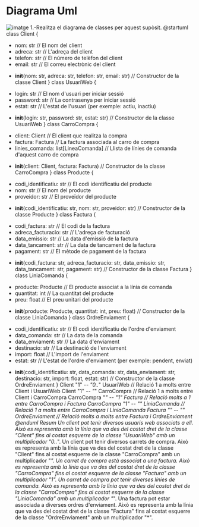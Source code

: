 # Diagrama Uml


![imatge](https://i.imgur.com/XqM2Y5X.png)
1.-Realitza el diagrama de classes per aquest supòsit.
@startuml
class Client {
- nom: str // El nom del client
- adreca: str // L'adreça del client
- telefon: str // El número de telèfon del client
- email: str // El correu electrònic del client
+ __init__(nom: str, adreca: str, telefon: str, email: str) // Constructor de la classe Client
}
class UsuariWeb {
- login: str // El nom d'usuari per iniciar sessió
- password: str // La contrasenya per iniciar sessió
- estat: str // L'estat de l'usuari (per exemple: actiu, inactiu)
+ __init__(login: str, password: str, estat: str) // Constructor de la classe UsuariWeb
}
class CarroCompra {
- client: Client // El client que realitza la compra
- factura: Factura // La factura associada al carro de compra
- linies_comanda: list[LineaComanda] // Llista de línies de comanda d'aquest carro de
compra
+ __init__(client: Client, factura: Factura) // Constructor de la classe CarroCompra
}
class Producte {
- codi_identificatiu: str // El codi identificatiu del producte
- nom: str // El nom del producte
- proveidor: str // El proveïdor del producte
+ __init__(codi_identificatiu: str, nom: str, proveidor: str) // Constructor de la classe
Producte
}
class Factura {
- codi_factura: str // El codi de la factura
- adreca_facturacio: str // L'adreça de facturació
- data_emissio: str // La data d'emissió de la factura
- data_tancament: str // La data de tancament de la factura
- pagament: str // El mètode de pagament de la factura
+ __init__(codi_factura: str, adreca_facturacio: str, data_emissio: str, data_tancament: str,
pagament: str) // Constructor de la classe Factura
}
class LiniaComanda {
- producte: Producte // El producte associat a la línia de comanda
- quantitat: int // La quantitat del producte
- preu: float // El preu unitari del producte
+ __init__(producte: Producte, quantitat: int, preu: float) // Constructor de la classe
LiniaComanda
}
class OrdreEnviament {
- codi_identificatiu: str // El codi identificatiu de l'ordre d'enviament
- data_comanda: str // La data de la comanda
- data_enviament: str // La data d'enviament
- destinacio: str // La destinació de l'enviament
- import: float // L'import de l'enviament
- estat: str // L'estat de l'ordre d'enviament (per exemple: pendent, enviat)
+ __init__(codi_identificatiu: str, data_comanda: str, data_enviament: str, destinacio: str,
import: float, estat: str) // Constructor de la classe OrdreEnviament
}
Client "1" *-- "0..*" UsuariWeb // Relació 1 a molts entre Client i UsuariWeb
Client "1" *-- "*" CarroCompra // Relació 1 a molts entre Client i CarroCompra
CarroCompra "*" *-- "1" Factura // Relació molts a 1 entre CarroCompra i Factura
CarroCompra "1" *-- "*" LiniaComanda // Relació 1 a molts entre CarroCompra i
LiniaComanda
Factura "*" *-- "*" OrdreEnviament // Relació molts a molts entre Factura i OrdreEnviament
@enduml
Resum
Un client pot tenir diversos usuaris web associats a ell. Això es representa amb la línia que
va des del costat dret de la classe "Client" fins al costat esquerre de la classe "UsuariWeb"
amb un multiplicador "0..*".
Un client pot tenir diversos carrets de compra. Això es representa amb la línia que va des
del costat dret de la classe "Client" fins al costat esquerre de la classe "CarroCompra" amb
un multiplicador "*".
Un carret de compra està associat a una factura. Això es representa amb la línia que va des
del costat dret de la classe "CarroCompra" fins al costat esquerre de la classe "Factura"
amb un multiplicador "1".
Un carret de compra pot tenir diverses línies de comanda. Això es representa amb la línia
que va des del costat dret de la classe "CarroCompra" fins al costat esquerre de la classe
"LiniaComanda" amb un multiplicador "*".
Una factura pot estar associada a diverses ordres d'enviament. Això es representa amb la
línia que va des del costat dret de la classe "Factura" fins al costat esquerre de la classe
"OrdreEnviament" amb un multiplicador "*".